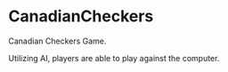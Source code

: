 # CanadianCheckers
Canadian Checkers Game.

Utilizing AI, players are able to play against the computer.
